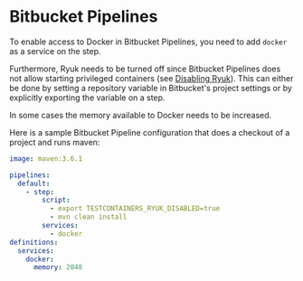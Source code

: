 # Bitbucket Pipelines

To enable access to Docker in Bitbucket Pipelines, you need to add `docker` as a service on the step.

Furthermore, Ryuk needs to be turned off since Bitbucket Pipelines does not allow starting privileged containers (see [Disabling Ryuk](../../features/configuration.md#disabling-ryuk)). This can either be done by setting a repository variable in Bitbucket's project settings or by explicitly exporting the variable on a step.

In some cases the memory available to Docker needs to be increased.

Here is a sample Bitbucket Pipeline configuration that does a checkout of a project and runs maven:

```yml
image: maven:3.6.1

pipelines:
  default:
    - step:
        script:
          - export TESTCONTAINERS_RYUK_DISABLED=true
          - mvn clean install
        services:
          - docker
definitions:
  services:
    docker:
      memory: 2048
```
